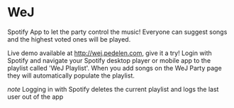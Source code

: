 # WeJ
Spotify App to let the party control the music! Everyone can suggest songs and the highest voted ones will be played.

Live demo available at http://wej.pedelen.com, give it a try!
Login with Spotify and navigate your Spotify desktop player or mobile app to the playlist called 'WeJ Playlist'. When you add songs on the WeJ Party page they will automatically populate the playlist.

*note* Logging in with Spotify deletes the current playlist and logs the last user out of the app
